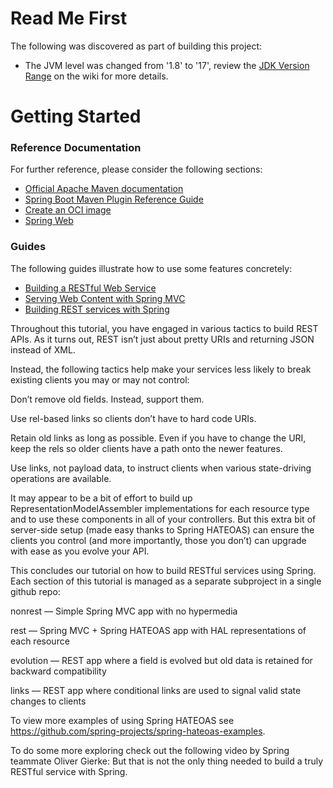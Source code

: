 # Read Me First

The following was discovered as part of building this project:

* The JVM level was changed from '1.8' to '17', review
  the [JDK Version Range](https://github.com/spring-projects/spring-framework/wiki/Spring-Framework-Versions#jdk-version-range)
  on the wiki for more details.

# Getting Started

### Reference Documentation

For further reference, please consider the following sections:

* [Official Apache Maven documentation](https://maven.apache.org/guides/index.html)
* [Spring Boot Maven Plugin Reference Guide](https://docs.spring.io/spring-boot/docs/3.0.5/maven-plugin/reference/html/)
* [Create an OCI image](https://docs.spring.io/spring-boot/docs/3.0.5/maven-plugin/reference/html/#build-image)
* [Spring Web](https://docs.spring.io/spring-boot/docs/3.0.5/reference/htmlsingle/#web)

### Guides

The following guides illustrate how to use some features concretely:

* [Building a RESTful Web Service](https://spring.io/guides/gs/rest-service/)
* [Serving Web Content with Spring MVC](https://spring.io/guides/gs/serving-web-content/)
* [Building REST services with Spring](https://spring.io/guides/tutorials/rest/)

Throughout this tutorial, you have engaged in various tactics to build REST APIs. As it turns out, REST isn’t just about pretty URIs and returning JSON instead of XML.

Instead, the following tactics help make your services less likely to break existing clients you may or may not control:

Don’t remove old fields. Instead, support them.

Use rel-based links so clients don’t have to hard code URIs.

Retain old links as long as possible. Even if you have to change the URI, keep the rels so older clients have a path onto the newer features.

Use links, not payload data, to instruct clients when various state-driving operations are available.

It may appear to be a bit of effort to build up RepresentationModelAssembler implementations for each resource type and to use these components in all of your controllers. But this extra bit of server-side setup (made easy thanks to Spring HATEOAS) can ensure the clients you control (and more importantly, those you don’t) can upgrade with ease as you evolve your API.

This concludes our tutorial on how to build RESTful services using Spring. Each section of this tutorial is managed as a separate subproject in a single github repo:

nonrest — Simple Spring MVC app with no hypermedia

rest — Spring MVC + Spring HATEOAS app with HAL representations of each resource

evolution — REST app where a field is evolved but old data is retained for backward compatibility

links — REST app where conditional links are used to signal valid state changes to clients

To view more examples of using Spring HATEOAS see https://github.com/spring-projects/spring-hateoas-examples.

To do some more exploring check out the following video by Spring teammate Oliver Gierke:
But that is not the only thing needed to build a truly RESTful service with Spring.